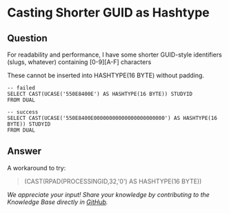 # Casting Shorter GUID as Hashtype

## Question
For readability and performance, I have some shorter GUID-style identifiers (slugs, whatever) containing [0-9][A-F] characters

These cannot be inserted into HASHTYPE(16 BYTE) without padding. 
```
-- failed  
SELECT CAST(UCASE('550E8400E') AS HASHTYPE(16 BYTE)) STUDYID  
FROM DUAL

-- success  
SELECT CAST(UCASE('550E8400E00000000000000000000000') AS HASHTYPE(16 BYTE)) STUDYID  
FROM DUAL
```

## Answer
A workaround to try:

> (CAST(RPAD(PROCESSINGID,32,'0') AS HASHTYPE(16 BYTE))

*We appreciate your input! Share your knowledge by contributing to the Knowledge Base directly in [GitHub](https://github.com/exasol/public-knowledgebase).* 